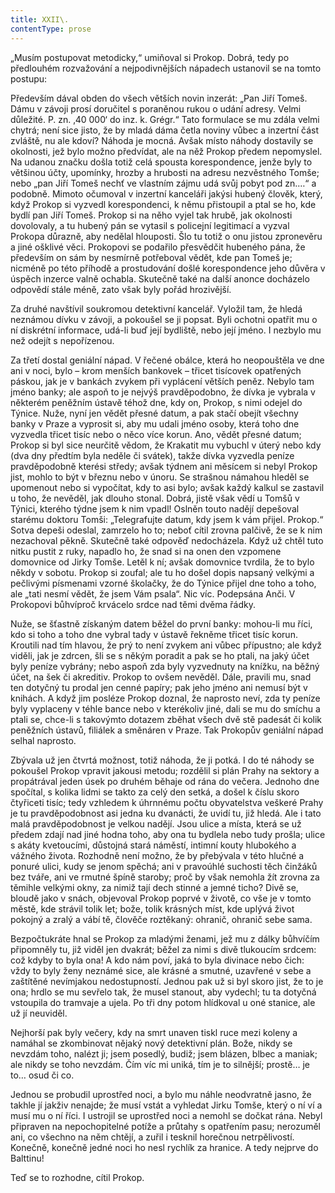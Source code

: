 ```yaml
---
title: XXII\.
contentType: prose
---
```


  

„Musím postupovat metodicky,“ umiňoval si Prokop. Dobrá, tedy po předlouhém rozvažování a nejpodivnějších nápadech ustanovil se na tomto postupu:

Především dával obden do všech větších novin inzerát: „Pan Jiří Tomeš. Dámu v závoji prosí doručitel s poraněnou rukou o udání adresy. Velmi důležité. P. zn. ‚40 000‘ do inz. k. Grégr.“ Tato formulace se mu zdála velmi chytrá; není sice jisto, že by mladá dáma četla noviny vůbec a inzertní část zvláště, nu ale kdoví? Náhoda je mocná. Avšak místo náhody dostavily se okolnosti, jež bylo možno předvídat, ale na něž Prokop předem nepomyslel. Na udanou značku došla totiž celá spousta korespondence, jenže byly to většinou účty, upomínky, hrozby a hrubosti na adresu nezvěstného Tomše; nebo „pan Jiří Tomeš nechť ve vlastním zájmu udá svůj pobyt pod zn.…“ a podobně. Mimoto očumoval v inzertní kanceláři jakýsi hubený člověk, který, když Prokop si vyzvedl korespondenci, k němu přistoupil a ptal se ho, kde bydlí pan Jiří Tomeš. Prokop si na něho vyjel tak hrubě, jak okolnosti dovolovaly, a tu hubený pán se vytasil s policejní legitimací a vyzval Prokopa důrazně, aby nedělal hlouposti. Šlo tu totiž o onu jistou zpronevěru a jiné ošklivé věci. Prokopovi se podařilo přesvědčit hubeného pána, že především on sám by nesmírně potřeboval vědět, kde pan Tomeš je; nicméně po této příhodě a prostudování došlé korespondence jeho důvěra v úspěch inzerce valně ochabla. Skutečně také na další anonce docházelo odpovědí stále méně, zato však byly pořád hrozivější.

Za druhé navštívil soukromou detektivní kancelář. Vyložil tam, že hledá neznámou dívku v závoji, a pokoušel se ji popsat. Byli ochotni opatřit mu o ní diskrétní informace, udá-li buď její bydliště, nebo její jméno. I nezbylo mu než odejít s nepořízenou.

Za třetí dostal geniální nápad. V řečené obálce, která ho neopouštěla ve dne ani v noci, bylo – krom menších bankovek – třicet tisícovek opatřených páskou, jak je v bankách zvykem při vyplácení větších peněz. Nebylo tam jméno banky; ale aspoň to je nejvýš pravděpodobno, že dívka je vybrala v některém peněžním ústavě téhož dne, kdy on, Prokop, s nimi odejel do Týnice. Nuže, nyní jen vědět přesné datum, a pak stačí obejít všechny banky v Praze a vyprosit si, aby mu udali jméno osoby, která toho dne vyzvedla třicet tisíc nebo o něco více korun. Ano, vědět přesné datum; Prokop si byl sice neurčitě vědom, že Krakatit mu vybuchl v úterý nebo kdy (dva dny předtím byla neděle či svátek), takže dívka vyzvedla peníze pravděpodobně kterési středy; avšak týdnem ani měsícem si nebyl Prokop jist, mohlo to být v březnu nebo v únoru. Se strašnou námahou hleděl se upomenout nebo si vypočítat, kdy to asi bylo; avšak každý kalkul se zastavil u toho, že nevěděl, jak dlouho stonal. Dobrá, jistě však vědí u Tomšů v Týnici, kterého týdne jsem k nim vpadl! Oslněn touto nadějí depešoval starému doktoru Tomši: „Telegrafujte datum, kdy jsem k vám přijel. Prokop.“ Sotva depeši odeslal, zamrzelo ho to; neboť cítil zrovna palčivě, že se k nim nezachoval pěkně. Skutečně také odpověď nedocházela. Když už chtěl tuto nitku pustit z ruky, napadlo ho, že snad si na onen den vzpomene domovnice od Jirky Tomše. Letěl k ní; avšak domovnice tvrdila, že to bylo někdy v sobotu. Prokop si zoufal; ale tu ho došel dopis napsaný velkými a pečlivými písmenami vzorné školačky, že do Týnice přijel dne toho a toho, ale „tati nesmí vědět, že jsem Vám psala“. Nic víc. Podepsána Anči. V Prokopovi bůhvíproč krvácelo srdce nad těmi dvěma řádky.

Nuže, se šťastně získaným datem běžel do první banky: mohou-li mu říci, kdo si toho a toho dne vybral tady v ústavě řekněme třicet tisíc korun. Kroutili nad tím hlavou, že prý to není zvykem ani vůbec přípustno; ale když viděli, jak je zdrcen, šli se s někým poradit a pak se ho ptali, na jaký účet byly peníze vybrány; nebo aspoň zda byly vyzvednuty na knížku, na běžný účet, na šek či akreditiv. Prokop to ovšem nevěděl. Dále, pravili mu, snad ten dotyčný tu prodal jen cenné papíry; pak jeho jméno ani nemusí být v knihách. A když jim posléze Prokop doznal, že naprosto neví, zda ty peníze byly vyplaceny v téhle bance nebo v kterékoliv jiné, dali se mu do smíchu a ptali se, chce-li s takovýmto dotazem zběhat všech dvě stě padesát či kolik peněžních ústavů, filiálek a směnáren v Praze. Tak Prokopův geniální nápad selhal naprosto.

Zbývala už jen čtvrtá možnost, totiž náhoda, že ji potká. I do té náhody se pokoušel Prokop vpravit jakousi metodu; rozdělil si plán Prahy na sektory a propátrával jeden úsek po druhém běhaje od rána do večera. Jednoho dne spočítal, s kolika lidmi se takto za celý den setká, a došel k číslu skoro čtyřiceti tisíc; tedy vzhledem k úhrnnému počtu obyvatelstva veškeré Prahy je tu pravděpodobnost asi jedna ku dvanácti, že uvidí tu, již hledá. Ale i tato malá pravděpodobnost je velkou nadějí. Jsou ulice a místa, která se už předem zdají nad jiné hodna toho, aby ona tu bydlela nebo tudy prošla; ulice s akáty kvetoucími, důstojná stará náměstí, intimní kouty hlubokého a vážného života. Rozhodně není možno, že by přebývala v této hlučné a ponuré ulici, kudy se jenom spěchá; ani v pravoúhlé suchosti těch činžáků bez tváře, ani ve rmutné špíně staroby; proč by však nemohla žít zrovna za těmihle velkými okny, za nimiž tají dech stinné a jemné ticho? Divě se, bloudě jako v snách, objevoval Prokop poprvé v životě, co vše je v tomto městě, kde strávil tolik let; bože, tolik krásných míst, kde uplývá život pokojný a zralý a vábí tě, člověče roztěkaný: ohranič, ohranič sebe sama.

Bezpočtukráte hnal se Prokop za mladými ženami, jež mu z dálky bůhvíčím připomněly tu, již viděl jen dvakrát; běžel za nimi s divě tlukoucím srdcem: což kdyby to byla ona! A kdo nám poví, jaká to byla divinace nebo čich: vždy to byly ženy neznámé sice, ale krásné a smutné, uzavřené v sebe a zaštítěné nevímjakou nedostupností. Jednou pak už si byl skoro jist, že to je ona; hrdlo se mu sevřelo tak, že musel stanout, aby vydechl; tu ta dotyčná vstoupila do tramvaje a ujela. Po tři dny potom hlídkoval u oné stanice, ale už jí neuviděl.

Nejhorší pak byly večery, kdy na smrt unaven tiskl ruce mezi koleny a namáhal se zkombinovat nějaký nový detektivní plán. Bože, nikdy se nevzdám toho, nalézt ji; jsem posedlý, budiž; jsem blázen, blbec a maniak; ale nikdy se toho nevzdám. Čím víc mi uniká, tím je to silnější; prostě… je to… osud či co.

Jednou se probudil uprostřed noci, a bylo mu náhle neodvratně jasno, že takhle jí jakživ nenajde; že musí vstát a vyhledat Jirku Tomše, který o ní ví a musí mu o ní říci. I ustrojil se uprostřed noci a nemohl se dočkat rána. Nebyl připraven na nepochopitelné potíže a průtahy s opatřením pasu; nerozuměl ani, co všechno na něm chtějí, a zuřil i tesknil horečnou netrpělivostí. Konečně, konečně jedné noci ho nesl rychlík za hranice. A tedy nejprve do Balttinu!

Teď se to rozhodne, cítil Prokop.
